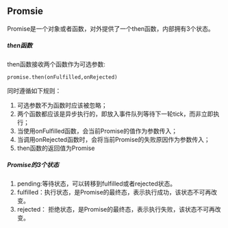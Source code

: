 ## Promsie

Promise是一个对象或者函数，对外提供了一个then函数，内部拥有3个状态。

##### then函数
then函数接收两个函数作为可选参数:
```
promise.then(onFulfilled,onRejected)
```
同时遵循如下规则：  
1. 可选参数不为函数时应该被忽略；  
2. 两个函数都应该是异步执行的，即放入事件队列等待下一轮tick，而非立即执行；  
3. 当使用onFulfilled函数，会当前Promise的值作为参数传入； 
4. 当调用onRejected函数时，会将当前Promise的失败原因作为参数传入；  
5. then函数的返回值为Promise  

##### Promise的3个状态
1. pending:等待状态，可以转移到fulfilled或者rejected状态。  
2. fulfilled：执行状态，是Promise的最终态，表示执行成功，该状态不可再改变。  
3. rejected： 拒绝状态，是Promise的最终态，表示执行失败，该状态不可再改变。


